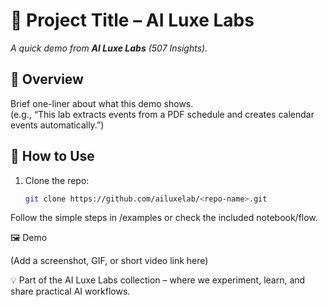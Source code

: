 # 🔬 Project Title – AI Luxe Labs

_A quick demo from **AI Luxe Labs** (507 Insights)._  

## 📌 Overview
Brief one-liner about what this demo shows.  
(e.g., “This lab extracts events from a PDF schedule and creates calendar events automatically.”)  

## 🚀 How to Use
1. Clone the repo:  
   ```bash
   git clone https://github.com/ailuxelab/<repo-name>.git

Follow the simple steps in /examples or check the included notebook/flow.

🖼 Demo

(Add a screenshot, GIF, or short video link here)

💡 Part of the AI Luxe Labs collection – where we experiment, learn, and share practical AI workflows.
